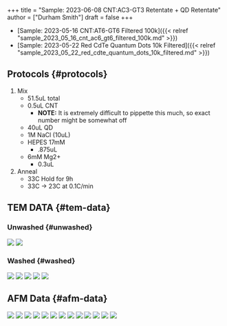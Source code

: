 +++
title = "Sample: 2023-06-08 CNT:AC3-GT3 Retentate + QD Retentate"
author = ["Durham Smith"]
draft = false
+++

-   [Sample: 2023-05-16 CNT:AT6-GT6 Filtered 100k]({{< relref "sample_2023_05_16_cnt_ac6_gt6_filtered_100k.md" >}})
-   [Sample: 2023-05-22 Red CdTe Quantum Dots 10k Filtered]({{< relref "sample_2023_05_22_red_cdte_quantum_dots_10k_filtered.md" >}})


## Protocols {#protocols}

1.  Mix
    -   51.5uL total
    -   0.5uL CNT
        -   **NOTE:**  It is extremely difficult to pippette this much, so exact number might be somewhat off
    -   40uL QD
    -   1M NaCl (10uL)
    -   HEPES 17mM
        -   .875uL
    -   6mM Mg2+
        -   0.3uL
2.  Anneal
    -   33C Hold for 9h
    -   33C &rarr; 23C at 0.1C/min


## TEM DATA {#tem-data}


### Unwashed {#unwashed}

![](/ox-hugo/20230612-CNTR-ACGT-QDR-000001000001.jpg)
![](/ox-hugo/20230612-CNTR-ACGT-QDR-202307202307.jpg)


### Washed {#washed}

![](/ox-hugo/20230613-CNTR-QDR-1M-NaCl--Wash-3202307.jpg)
![](/ox-hugo/20230613-CNTR-QDR-1M-NaCl-1-Wash-202307.jpg)
![](/ox-hugo/20230613-CNTR-QDR-1M-NaCl-1-Wash-000001.jpg)
![](/ox-hugo/20230613-CNTR-QD-1M-NaCl--Wash-3202307.jpg)
![](/ox-hugo/20230613-CNTR-QD-1M-NaCl--Wash-3000001.jpg)


## AFM Data {#afm-data}

![](/ox-hugo/CNTR-QDR-1M-NaCl.0_00004.jpg)
![](/ox-hugo/CNTR-QDR-1M-NaCl.0_00004-measurement.jpg)
![](/ox-hugo/CNTR-QDR-1M-NaCl.0_00006.jpg)
![](/ox-hugo/CNTR-QDR-1M-NaCl.0_00006-measure.jpg)
![](/ox-hugo/CNTR-QDR-1M-NaCl.0_00005.jpg)
![](/ox-hugo/CNTR-QDR-1M-NaCl.0_00005-measured.jpg)
![](/ox-hugo/CNTR-QDR-1M-NaCl.0_00005-graph.jpg)
![](/ox-hugo/CNTR-QDR-1M-NaCl.0_00007-measured.jpg)
![](/ox-hugo/CNTR-QDR-1M-NaCl.0_00007-graph.jpg)
![](/ox-hugo/CNTR-QDR-1M-NaCl.0_00008.jpg)
![](/ox-hugo/CNTR-QDR-1M-NaCl.0_00008-graph.jpg)
![](/ox-hugo/CNTR-QDR-1M-NaCl.0_00010-measured.jpg)
![](/ox-hugo/CNTR-QDR-1M-NaCl.0_00010-graph.jpg)
